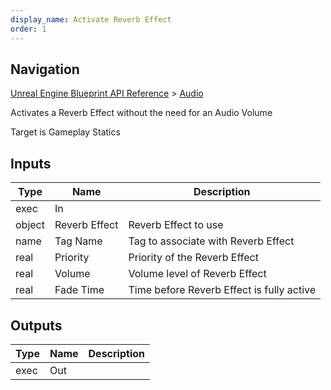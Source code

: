 ```yaml
---
display_name: Activate Reverb Effect
order: 1
---
```

## Navigation

[Unreal Engine Blueprint API Reference](https://dev.epicgames.com/documentation/en-us/unreal-engine/BlueprintAPI) > [Audio](https://dev.epicgames.com/documentation/en-us/unreal-engine/BlueprintAPI/Audio)

Activates a Reverb Effect without the need for an Audio Volume

Target is Gameplay Statics

## Inputs

| Type | Name | Description |
| --- | --- | --- |
| exec | In |  |
| object | Reverb Effect | Reverb Effect to use |
| name | Tag Name | Tag to associate with Reverb Effect |
| real | Priority | Priority of the Reverb Effect |
| real | Volume | Volume level of Reverb Effect |
| real | Fade Time | Time before Reverb Effect is fully active |

## Outputs

| Type | Name | Description |
| --- | --- | --- |
| exec | Out |  |
